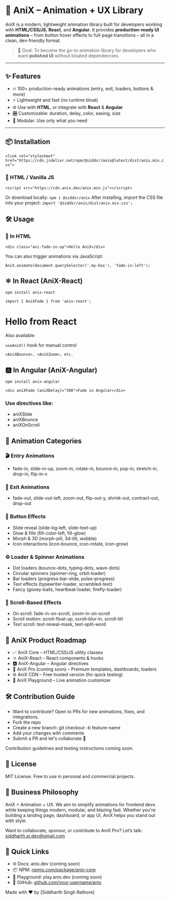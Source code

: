 # 🎉 AniX – Animation + UX Library

AniX is a modern, lightweight animation library built for developers working with **HTML/CSS/JS**, **React**, and **Angular**. It provides **production-ready UI animations** – from button hover effects to full-page transitions – all in a clean, dev-friendly format.

> 🎯 Goal: To become the go-to animation library for developers who want **polished UI** without bloated dependencies.

---

## ✨ Features

- 🔥 100+ production-ready animations (entry, exit, loaders, buttons & more)
- ⚡ Lightweight and fast (no runtime bloat)
- 🌐 Use with **HTML**, or integrate with **React** & **Angular**
- 🎛️ Customizable: duration, delay, color, easing, size
- 🧩 Modular: Use only what you need

---

## 📦 Installation
`<link rel="stylesheet" href="https://cdn.jsdelivr.net/npm/@siddsr/anix@latest/dist/anix.min.css">`
### 📁 HTML / Vanilla JS
<!-- CDN (coming soon) -->
`<script src="https://cdn.anix.dev/anix.min.js"></script>`

Or download locally:
`npm i @siddsr/anix`
After installing, import the CSS file into your project:
`import '@siddsr/anix/dist/anix.min.css';`

## 🛠️ Usage
### 🚀 In HTML

`<div class="ani-fade-in-up">Hello AniX</div>`

You can also trigger animations via JavaScript:

`AniX.animate(document.querySelector('.my-box'), 'fade-in-left');`

## ⚛️ In React (AniX-React)
`npm install anix-react`

`import { AniXFade } from 'anix-react';`

<AniXFade direction="up" delay={200}>
  <h1>Hello from React</h1>
</AniXFade>

Also available:

`useAniX()` hook for manual control

`<AniXBounce>, <AniXZoom>, etc.`

## 🅰️ In Angular (AniX-Angular)

`npm install anix-angular`

`<div aniXFade [aniXDelay]="300">Fade in Angular</div>`

### Use directives like:
- aniXSlide
- aniXBounce
- aniXOnScroll

## 🎁 Animation Categories

### 🎬 Entry Animations
- fade-in, slide-in-up, zoom-in, rotate-in, bounce-in, pop-in, stretch-in, drop-in, flip-in-x

### 🚪 Exit Animations
- fade-out, slide-out-left, zoom-out, flip-out-y, shrink-out, contract-out, drop-out

### 🎨 Button Effects

- Slide reveal (slide-bg-left, slide-text-up)
- Glow & fills (fill-color-left, fill-glow)
- Morph & 3D (morph-pill, 3d-tilt, wobble)
- Icon interactions (icon-bounce, icon-rotate, icon-grow)

### ⚙️ Loader & Spinner Animations

- Dot loaders (bounce-dots, typing-dots, wave-dots)
- Circular spinners (spinner-ring, orbit-loader)
- Bar loaders (progress-bar-slide, pulse-progress)
- Text effects (typewriter-loader, scrambled-text)
- Fancy (gooey-balls, heartbeat-loader, firefly-loader)

### 🧲 Scroll-Based Effects

- On scroll: fade-in-on-scroll, zoom-in-on-scroll
- Scroll motion: scroll-float-up, scroll-blur-in, scroll-tilt
- Text scroll: text-reveal-mask, text-split-word

## 🛒 AniX Product Roadmap

- ✅ AniX Core – HTML/CSS/JS utility classes
- ⚛️ AniX-React – React components & hooks
- 🅰️ AniX-Angular – Angular directives
- 💎 AniX Pro (coming soon) – Premium templates, dashboards, loaders
- 🌐 AniX CDN – Free hosted version (for quick testing)
- 🧪 AniX Playground – Live animation customizer

## 🛠 Contribution Guide

- Want to contribute? Open to PRs for new animations, fixes, and integrations.
- Fork the repo
- Create a new branch: git checkout -b feature-name
- Add your changes with comments
- Submit a PR and let's collaborate 🚀

Contribution guidelines and testing instructions coming soon.

## 📜 License

MIT License. Free to use in personal and commercial projects.

## 💼 Business Philosophy

AniX = Animation + UX.
We aim to simplify animations for frontend devs while keeping things modern, modular, and blazing fast. Whether you're building a landing page, dashboard, or app UI, AniX helps you stand out with style.

Want to collaborate, sponsor, or contribute to AniX Pro? Let’s talk: siddharth.sr.dev@gmail.com

## 🚀 Quick Links

- 🌐 Docs: anix.dev (coming soon)
- 📦 NPM: [npmjs.com/package/anix-core](https://www.npmjs.com/package/@siddsr/anix)
- 🧪 Playground: play.anix.dev (coming soon)
- 🐙 GitHub: [github.com/your-username/anix](https://github.com/Sidddev15/Anix)

Made with ❤️ by [Siddharth Singh Rathore]

